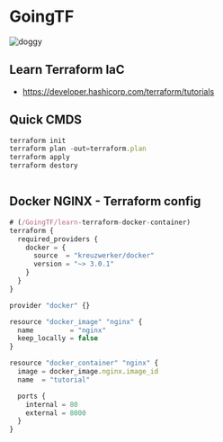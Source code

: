 # GoingTF
<img src="https://image.ibb.co/bEF0B7/doggy.gif" alt="doggy" border="0">

## Learn Terraform IaC
- https://developer.hashicorp.com/terraform/tutorials

## Quick CMDS
```TypeScript
terraform init
terraform plan -out=terraform.plan
terraform apply
terraform destory
```

```TypeScript

```

## Docker NGINX - Terraform config 

```TypeScript
# (/GoingTF/learn-terraform-docker-container)
terraform {
  required_providers {
    docker = {
      source  = "kreuzwerker/docker"
      version = "~> 3.0.1"
    }
  }
}

provider "docker" {}

resource "docker_image" "nginx" {
  name         = "nginx"
  keep_locally = false
}

resource "docker_container" "nginx" {
  image = docker_image.nginx.image_id
  name  = "tutorial"

  ports {
    internal = 80
    external = 8000
  }
}
```